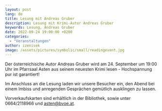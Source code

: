 ```yaml
---
layout: post
lang: de
title: Lesung mit Andreas Gruber
description: Lesung mit Krimi-Autor Andreas Gruber
keywords: Lesung, Andreas Gruber
date: 2022-09-24 19:00:00 +0200
categories:
  - "Veranstaltungen"
author: izenisek
image: /assets/pictures/symbolic/small/readingevent.jpg
---
```


Der österreichische Autor Andreas Gruber wird am 24. September um 19:00 Uhr im Pfarrsaal Asten aus seinem neuesten Krimi lesen - Hochspannung pur ist garantiert!

<!--more-->
Im Anschluss an die Lesung laden wir unsere Besucher ein, den Abend bei einem Imbiss und anregenden Gesprächen gemütlich ausklingen zu lassen.
 
Vorverkaufskarten sind erhältlich in der Bibliothek, sowie unter 0664/2118966 und asten@bvoe.at.

<br/>
<br/>
<br/>
<br/>
<br/>
